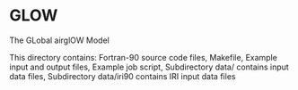 # GLOW
The GLobal airglOW Model

This directory contains:
   Fortran-90 source code files,
   Makefile,
   Example input and output files,
   Example job script,
   Subdirectory data/ contains input data files,
   Subdirectory data/iri90 contains IRI input data files

